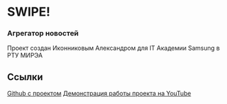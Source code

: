 # SWIPE!
### Агрегатор новостей
Проект создан Иконниковым Александром для IT Академии Samsung в РТУ МИРЭА

## Ссылки  
[Github с проектом](https://github.com/coherity/swipe)
[Демонстрация работы проекта на YouTube](https://youtu.be/bFz7Qjo4zDY)